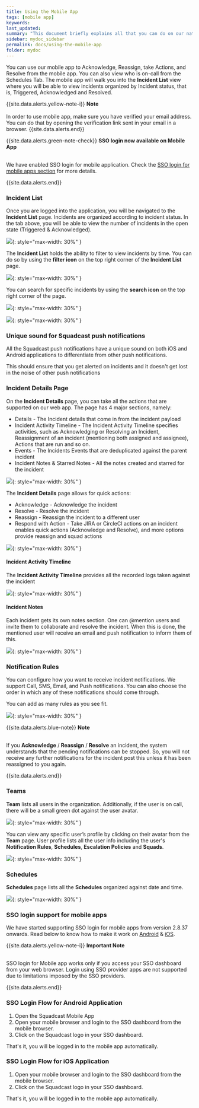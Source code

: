 ```yaml
---
title: Using the Mobile App
tags: [mobile app]
keywords: 
last_updated: 
summary: "This document briefly explains all that you can do on our native mobile application available for both iOS and Android."
sidebar: mydoc_sidebar
permalink: docs/using-the-mobile-app
folder: mydoc
---
```


You can use our mobile app to Acknowledge, Reassign, take Actions, and Resolve from the mobile app. You can also view who is on-call from the Schedules Tab. The mobile app will walk you into the **Incident List** view where you will be able to view incidents organized by Incident status, that is, Triggered, Acknowledged and Resolved.

{{site.data.alerts.yellow-note-i}}
<b>Note</b>
<br/><br/>
In order to use mobile app, make sure you have verified your email address. You can do that by opening the verification link sent in your email in a browser.
{{site.data.alerts.end}}


{{site.data.alerts.green-note-check}}
<b>SSO login now available on Mobile App</b>
<br/><br/><p>We have enabled SSO login for mobile application. Check the <a href="#sso-login-support-for-mobile-apps">SSO login for mobile apps section</a> for more details.</p>
{{site.data.alerts.end}}

### Incident List

Once you are logged into the application, you will be navigated to the **Incident List** page. Incidents are organized according to incident status. In the tab above, you will be able to view the number of incidents in the open state (Triggered & Acknowledged).

![](images/using_mobile_1.png){: style="max-width: 30%" }

The **Incident List** holds the ability to filter to view incidents by time. You can do so by using the **filter icon** on the top right  corner of the **Incident List** page.

![](images/using_mobile_2.png){: style="max-width: 30%" }

You can search for specific incidents by using the **search icon** on the top right corner of the page.

![](images/using_mobile_search_button.png){: style="max-width: 30%" }

![](images/using_mobile_3.png){: style="max-width: 30%" }

### Unique sound for Squadcast push notifications

All the Squadcast push notifications have a unique sound on both iOS and Android applications to differentiate from other push notifications.

This should ensure that you get alerted on incidents and it doesn't get lost in the noise of other push notifications

### Incident Details Page

On the **Incident Details** page, you can take all the actions that are supported on our web app. The page has 4 major sections, namely:

- Details - The Incident details that come in from the incident payload
- Incident Activity Timeline - The Incident Activity Timeline specifies activities, such as Acknowledging or Resolving an Incident, Reassignment of an incident (mentioning both assigned and assignee), Actions that are run and so on.
- Events - The Incidents Events that are deduplicated against the parent incident
- Incident Notes & Starred Notes - All the notes created and starred for the incident

![](images/using_mobile_4.png){: style="max-width: 30%" }

The **Incident Details** page allows for quick actions:

- Acknowledge - Acknowledge the incident
- Resolve - Resolve the incident
- Reassign - Reassign the incident to a different user
- Respond with Action - Take JIRA or CircleCI actions on an incident
 enables quick actions (Acknowledge and Resolve), and more options provide reassign and squad actions

![](images/using_mobile_5.png){: style="max-width: 30%" }

#### Incident Activity Timeline

The **Incident Activity Timeline** provides all the recorded logs taken against the incident

![](images/using_mobile_6.png){: style="max-width: 30%" }

#### Incident Notes

Each incident gets its own notes section. One can @mention users and invite them to collaborate and resolve the incident. When this is done, the mentioned user will receive an email and push notification to inform them of this. 

![](images/incident_notes_12.png){: style="max-width: 30%" }

### Notification Rules

You can configure how you want to receive incident notifications. We support Call, SMS, Email, and Push notifications. You can also choose the order in which any of these notifications should come through. 

You can add as many rules as you see fit. 

![](images/using_mobile_8.png){: style="max-width: 30%" }

{{site.data.alerts.blue-note}}
<b>Note</b>
<br/><br/><p>If you <b>Acknowledge</b> / <b>Reassign</b> / <b>Resolve</b> an incident, the system understands that the pending notifications can be stopped. So, you will not receive any further notifications for the incident post this unless it has been reassigned to you again.</p>
{{site.data.alerts.end}}

### Teams

**Team** lists all users in the organization. Additionally, if the user is on call, there will be a small green dot against the user avatar. 

![](images/using_mobile_9.png){: style="max-width: 30%" }

You can view any specific user’s profile by clicking on their avatar from the **Team** page. User profile lists all the user info including the user's **Notification Rules**, **Schedules**, **Escalation Policies** and **Squads**.

![](images/using_mobile_10.png){: style="max-width: 30%" }

### Schedules

**Schedules** page lists all the **Schedules** organized against date and time.

![](images/using_mobile_11.png){: style="max-width: 30%" }

### SSO login support for mobile apps

We have started supporting SSO login for mobile apps from version 2.8.37 onwards. Read below to know how to make it work on [Android](https://play.google.com/store/apps/details?id=com.squadcast.incidents&hl=en) & [iOS](https://apps.apple.com/app/id1501689101).

{{site.data.alerts.yellow-note-i}}
<b>Important Note</b>
<br/><br/><p>SSO login for Mobile app works only if you access your SSO dashboard from your web browser. Login using SSO provider apps are not supported due to limitations imposed by the SSO providers.</p>
{{site.data.alerts.end}}

### SSO Login Flow for Android Application

1. Open the Squadcast Mobile App
2. Open your mobile browser and login to the SSO dashboard from the mobile browser.
3. Click on the Squadcast logo in your SSO dashboard.

That's it, you will be logged in to the mobile app automatically.

### SSO Login Flow for iOS Application

1. Open your mobile browser and login to the SSO dashboard from the mobile browser.
2. Click on the Squadcast logo in your SSO dashboard.

That's it, you will be logged in to the mobile app automatically.